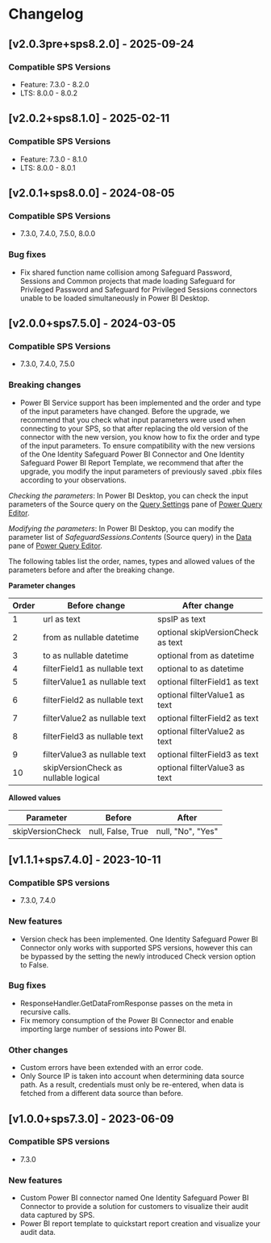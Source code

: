 # Changelog

## [v2.0.3pre+sps8.2.0] - 2025-09-24

### Compatible SPS Versions

* Feature: 7.3.0 - 8.2.0
* LTS: 8.0.0 - 8.0.2

## [v2.0.2+sps8.1.0] - 2025-02-11

### Compatible SPS Versions

* Feature: 7.3.0 - 8.1.0
* LTS: 8.0.0 - 8.0.1

## [v2.0.1+sps8.0.0] - 2024-08-05

### Compatible SPS Versions

* 7.3.0, 7.4.0, 7.5.0, 8.0.0

### Bug fixes

* Fix shared function name collision among Safeguard Password, Sessions and Common projects that made loading Safeguard for Privileged Password and Safeguard for Privileged Sessions connectors unable to be loaded simultaneously in Power BI Desktop.

## [v2.0.0+sps7.5.0] - 2024-03-05

### Compatible SPS Versions

* 7.3.0, 7.4.0, 7.5.0

### Breaking changes

* Power BI Service support has been implemented and the order and type of the input parameters have changed. Before the upgrade, we recommend that you check what input parameters were used when connecting to your SPS, so that after replacing the old version of the connector with the new version, you know how to fix the order and type of the input parameters. To ensure compatibility with the new versions of the One Identity Safeguard Power BI Connector and One Identity Safeguard Power BI Report Template, we recommend that after the upgrade, you modify the input parameters of previously saved .pbix files according to your observations.

*Checking the parameters*: In Power BI Desktop, you can check the input parameters of the Source query on the [Query Settings] pane of [Power Query Editor].

*Modifying the parameters*: In Power BI Desktop, you can modify the parameter list of *SafeguardSessions.Contents* (Source query) in the [Data] pane of [Power Query Editor].

The following tables list the order, names, types and allowed values of the parameters before and after the breaking change.

**Parameter changes**

| **Order** | **Before change**                    | **After change**                  |
|-----------|--------------------------------------|-----------------------------------|
|         1 | url as text                          | spsIP as text                     |
|         2 | from as nullable datetime            | optional skipVersionCheck as text |
|         3 | to as nullable datetime              | optional from as datetime         |
|         4 | filterField1 as nullable text        | optional to as datetime           |
|         5 | filterValue1 as nullable text        | optional filterField1 as text     |
|         6 | filterField2 as nullable text        | optional filterValue1 as text     |
|         7 | filterValue2 as nullable text        | optional filterField2 as text     |
|         8 | filterField3 as nullable text        | optional filterValue2 as text     |
|         9 | filterValue3 as nullable text        | optional filterField3 as text     |
|        10 | skipVersionCheck as nullable logical | optional filterValue3 as text     |       

**Allowed values**

| **Parameter**    | **Before**        | **After**         |
|------------------|-------------------|-------------------|
| skipVersionCheck | null, False, True | null, "No", "Yes" |

## [v1.1.1+sps7.4.0] - 2023-10-11

### Compatible SPS versions

* 7.3.0, 7.4.0

### New features

* Version check has been implemented. One Identity Safeguard Power BI Connector only works with supported SPS versions, however this can be bypassed by the setting the newly introduced Check version option to False.

### Bug fixes

* ResponseHandler.GetDataFromResponse passes on the meta in recursive calls.
* Fix memory consumption of the Power BI Connector and enable importing large number of sessions into Power BI.

### Other changes

* Custom errors have been extended with an error code.
* Only Source IP is taken into account when determining data source path. As a result, credentials must only be re-entered, when data is fetched from a different data source than before.

## [v1.0.0+sps7.3.0] - 2023-06-09

### Compatible SPS versions

* 7.3.0

### New features

* Custom Power BI connector named One Identity Safeguard Power BI Connector to provide a solution for customers to visualize their audit data captured by SPS.
* Power BI report template to quickstart report creation and visualize your audit data.

<!-- Links -->

[Power Query Editor]: https://learn.microsoft.com/en-us/power-bi/transform-model/desktop-query-overview#power-query-editor
[Data]: https://learn.microsoft.com/en-us/power-bi/transform-model/desktop-query-overview#the-center-data-pane
[Query Settings]: https://learn.microsoft.com/en-us/power-bi/transform-model/desktop-query-overview#the-right-query-settings-pane

<!-- Links END -->